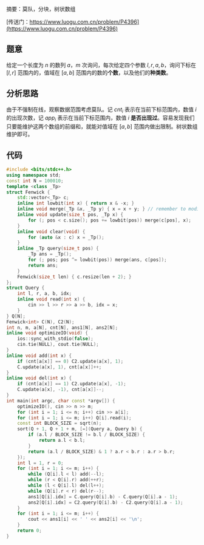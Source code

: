 摘要：莫队，分块，树状数组

[传送门：https://www.luogu.com.cn/problem/P4396](https://www.luogu.com.cn/problem/P4396)

## 题意

给定一个长度为 $n$ 的数列 $a$，$m$ 次询问，每次给定四个参数 $l, r, a, b$，询问下标在 $[l, r]$ 范围内的，值域在 $[a, b]$ 范围内的数的**个数**，以及他们的**种类数**。

## 分析思路

由于不强制在线，观察数据范围考虑莫队。记 $cnt_i$ 表示在当前下标范围内，数值 $i$ 的出现次数，记 $app_i$ 表示在当前下标范围内，数值 $i$ **是否出现过**。容易发现我们只要能维护这两个数组的前缀和，就能对值域在 $[a, b]$ 范围内做出限制。树状数组维护即可。

## 代码

```cpp
#include <bits/stdc++.h>
using namespace std;
const int N = 100010;
template <class _Tp>
struct Fenwick {
    std::vector<_Tp> c;
    inline int lowbit(int x) { return x & -x; }
    inline void merge(_Tp &x, _Tp y) { x = x + y; } // remember to modify
    inline void update(size_t pos, _Tp x) {
        for (; pos < c.size(); pos += lowbit(pos)) merge(c[pos], x);
    }
    inline void clear(void) {
        for (auto &x : c) x = _Tp();
    }
    inline _Tp query(size_t pos) {
        _Tp ans = _Tp();
        for (; pos; pos ^= lowbit(pos)) merge(ans, c[pos]);
        return ans;
    }
    Fenwick(size_t len) { c.resize(len + 2); }
};
struct Query {
    int l, r, a, b, idx;
    inline void read(int x) {
        cin >> l >> r >> a >> b, idx = x;
    }
} Q[N];
Fenwick<int> C(N), C2(N);
int n, m, a[N], cnt[N], ans1[N], ans2[N];
inline void optimizeIO(void) {
    ios::sync_with_stdio(false);
    cin.tie(NULL), cout.tie(NULL);
}
inline void add(int x) {
    if (cnt[a[x]] == 0) C2.update(a[x], 1);
    C.update(a[x], 1), cnt[a[x]]++;
}
inline void del(int x) {
    if (cnt[a[x]] == 1) C2.update(a[x], -1);
    C.update(a[x], -1), cnt[a[x]]--;
}
int main(int argc, char const *argv[]) {
    optimizeIO(), cin >> n >> m;
    for (int i = 1; i <= n; i++) cin >> a[i];
    for (int i = 1; i <= m; i++) Q[i].read(i);
    const int BLOCK_SIZE = sqrt(n);
    sort(Q + 1, Q + 1 + m, [=](Query a, Query b) {
        if (a.l / BLOCK_SIZE != b.l / BLOCK_SIZE) {
            return a.l < b.l;
        }
        return (a.l / BLOCK_SIZE) & 1 ? a.r < b.r : a.r > b.r;
    });
    int l = 1, r = 0;
    for (int i = 1; i <= m; i++) {
        while (Q[i].l < l) add(--l);
        while (r < Q[i].r) add(++r);
        while (l < Q[i].l) del(l++);
        while (Q[i].r < r) del(r--);
        ans1[Q[i].idx] = C.query(Q[i].b) - C.query(Q[i].a - 1);
        ans2[Q[i].idx] = C2.query(Q[i].b) - C2.query(Q[i].a - 1);
    }
    for (int i = 1; i <= m; i++) {
        cout << ans1[i] << ' ' << ans2[i] << '\n';
    }
    return 0;
}

```